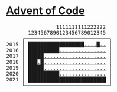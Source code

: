 # [Advent of Code](https://adventofcode.com)

<pre>
                1111111111222222
       1234567890123456789012345
     ┌───────────────────────────┐
2015 │ <a
href="https://adventofcode.com/2015/day/1"  difficulty="e">█</a><a
href="https://adventofcode.com/2015/day/2"  difficulty="e">█</a><a
href="https://adventofcode.com/2015/day/3"  difficulty="e">█</a><a
href="https://adventofcode.com/2015/day/4"  difficulty="e">█</a><a
href="https://adventofcode.com/2015/day/5"  difficulty="e">█</a><a
href="https://adventofcode.com/2015/day/6"  difficulty="e">█</a><a
href="https://adventofcode.com/2015/day/7"  difficulty="m">█</a><a
href="https://adventofcode.com/2015/day/8"  difficulty="e">█</a><a
href="https://adventofcode.com/2015/day/9"  difficulty="m">█</a><a
href="https://adventofcode.com/2015/day/10" difficulty="m">█</a><a
href="https://adventofcode.com/2015/day/11" difficulty="e">█</a><a
href="https://adventofcode.com/2015/day/12" difficulty="e">█</a><a
href="https://adventofcode.com/2015/day/13" difficulty="e">█</a><a
href="https://adventofcode.com/2015/day/14" difficulty="h">█</a><a
href="https://adventofcode.com/2015/day/15" difficulty="h">█</a><a
href="https://adventofcode.com/2015/day/16" difficulty="e">█</a><a
href="https://adventofcode.com/2015/day/17" difficulty="m">█</a><a
href="https://adventofcode.com/2015/day/18" difficulty="m">█</a><a
href="https://adventofcode.com/2015/day/19" difficulty="?">.</a><a
href="https://adventofcode.com/2015/day/20" difficulty="?">.</a><a
href="https://adventofcode.com/2015/day/21" difficulty="?">.</a><a
href="https://adventofcode.com/2015/day/22" difficulty="?">.</a><a
href="https://adventofcode.com/2015/day/23" difficulty="e">█</a><a
href="https://adventofcode.com/2015/day/24" difficulty="?">.</a><a
href="https://adventofcode.com/2015/day/25" difficulty="?">.</a
> │
2016 │ <a
href="https://adventofcode.com/2016/day/1"  difficulty="e">█</a><a
href="https://adventofcode.com/2016/day/2"  difficulty="e">█</a><a
href="https://adventofcode.com/2016/day/3"  difficulty="e">█</a><a
href="https://adventofcode.com/2016/day/4"  difficulty="m">█</a><a
href="https://adventofcode.com/2016/day/5"  difficulty="e">█</a><a
href="https://adventofcode.com/2016/day/6"  difficulty="e">█</a><a
href="https://adventofcode.com/2016/day/7"  difficulty="e">█</a><a
href="https://adventofcode.com/2016/day/8"  difficulty="e">█</a><a
href="https://adventofcode.com/2016/day/9"  difficulty="m">█</a><a
href="https://adventofcode.com/2016/day/10" difficulty="h">█</a><a
href="https://adventofcode.com/2016/day/11" difficulty="?">.</a><a
href="https://adventofcode.com/2016/day/12" difficulty="?">.</a><a
href="https://adventofcode.com/2016/day/13" difficulty="?">.</a><a
href="https://adventofcode.com/2016/day/14" difficulty="?">.</a><a
href="https://adventofcode.com/2016/day/15" difficulty="?">.</a><a
href="https://adventofcode.com/2016/day/16" difficulty="?">.</a><a
href="https://adventofcode.com/2016/day/17" difficulty="?">.</a><a
href="https://adventofcode.com/2016/day/18" difficulty="?">.</a><a
href="https://adventofcode.com/2016/day/19" difficulty="?">.</a><a
href="https://adventofcode.com/2016/day/20" difficulty="?">.</a><a
href="https://adventofcode.com/2016/day/21" difficulty="?">.</a><a
href="https://adventofcode.com/2016/day/22" difficulty="?">.</a><a
href="https://adventofcode.com/2016/day/23" difficulty="?">.</a><a
href="https://adventofcode.com/2016/day/24" difficulty="?">.</a><a
href="https://adventofcode.com/2016/day/25" difficulty="?">.</a
> │
2017 │ <a
href="https://adventofcode.com/2017/day/1"  difficulty="e">█</a><a
href="https://adventofcode.com/2017/day/2"  difficulty="e">█</a><a
href="https://adventofcode.com/2017/day/3"  difficulty="m">█</a><a
href="https://adventofcode.com/2017/day/4"  difficulty="e">█</a><a
href="https://adventofcode.com/2017/day/5"  difficulty="e">█</a><a
href="https://adventofcode.com/2017/day/6"  difficulty="?">.</a><a
href="https://adventofcode.com/2017/day/7"  difficulty="?">.</a><a
href="https://adventofcode.com/2017/day/8"  difficulty="?">.</a><a
href="https://adventofcode.com/2017/day/9"  difficulty="?">.</a><a
href="https://adventofcode.com/2017/day/10" difficulty="?">.</a><a
href="https://adventofcode.com/2017/day/11" difficulty="?">.</a><a
href="https://adventofcode.com/2017/day/12" difficulty="?">.</a><a
href="https://adventofcode.com/2017/day/13" difficulty="?">.</a><a
href="https://adventofcode.com/2017/day/14" difficulty="?">.</a><a
href="https://adventofcode.com/2017/day/15" difficulty="?">.</a><a
href="https://adventofcode.com/2017/day/16" difficulty="?">.</a><a
href="https://adventofcode.com/2017/day/17" difficulty="?">.</a><a
href="https://adventofcode.com/2017/day/18" difficulty="?">.</a><a
href="https://adventofcode.com/2017/day/19" difficulty="?">.</a><a
href="https://adventofcode.com/2017/day/20" difficulty="?">.</a><a
href="https://adventofcode.com/2017/day/21" difficulty="?">.</a><a
href="https://adventofcode.com/2017/day/22" difficulty="?">.</a><a
href="https://adventofcode.com/2017/day/23" difficulty="?">.</a><a
href="https://adventofcode.com/2017/day/24" difficulty="?">.</a><a
href="https://adventofcode.com/2017/day/25" difficulty="?">.</a
> │
2018 │ <a
href="https://adventofcode.com/2018/day/1"  difficulty="e">█</a><a
href="https://adventofcode.com/2018/day/2"  difficulty="e">█</a><a
href="https://adventofcode.com/2018/day/3"  difficulty="e">█</a><a
href="https://adventofcode.com/2018/day/4"  difficulty="?">.</a><a
href="https://adventofcode.com/2018/day/5"  difficulty="e">█</a><a
href="https://adventofcode.com/2018/day/6"  difficulty="?">.</a><a
href="https://adventofcode.com/2018/day/7"  difficulty="?">.</a><a
href="https://adventofcode.com/2018/day/8"  difficulty="?">.</a><a
href="https://adventofcode.com/2018/day/9"  difficulty="?">.</a><a
href="https://adventofcode.com/2018/day/10" difficulty="?">.</a><a
href="https://adventofcode.com/2018/day/11" difficulty="?">.</a><a
href="https://adventofcode.com/2018/day/12" difficulty="?">.</a><a
href="https://adventofcode.com/2018/day/13" difficulty="?">.</a><a
href="https://adventofcode.com/2018/day/14" difficulty="?">.</a><a
href="https://adventofcode.com/2018/day/15" difficulty="?">.</a><a
href="https://adventofcode.com/2018/day/16" difficulty="?">.</a><a
href="https://adventofcode.com/2018/day/17" difficulty="?">.</a><a
href="https://adventofcode.com/2018/day/18" difficulty="?">.</a><a
href="https://adventofcode.com/2018/day/19" difficulty="?">.</a><a
href="https://adventofcode.com/2018/day/20" difficulty="?">.</a><a
href="https://adventofcode.com/2018/day/21" difficulty="?">.</a><a
href="https://adventofcode.com/2018/day/22" difficulty="?">.</a><a
href="https://adventofcode.com/2018/day/23" difficulty="?">.</a><a
href="https://adventofcode.com/2018/day/24" difficulty="?">.</a><a
href="https://adventofcode.com/2018/day/25" difficulty="?">.</a
> │
2019 │ <a
href="https://adventofcode.com/2019/day/1"  difficulty="e">█</a><a
href="https://adventofcode.com/2019/day/2"  difficulty="e">█</a><a
href="https://adventofcode.com/2019/day/3"  difficulty="e">█</a><a
href="https://adventofcode.com/2019/day/4"  difficulty="e">█</a><a
href="https://adventofcode.com/2019/day/5"  difficulty="m">█</a><a
href="https://adventofcode.com/2019/day/6"  difficulty="?">.</a><a
href="https://adventofcode.com/2019/day/7"  difficulty="?">.</a><a
href="https://adventofcode.com/2019/day/8"  difficulty="?">.</a><a
href="https://adventofcode.com/2019/day/9"  difficulty="?">.</a><a
href="https://adventofcode.com/2019/day/10" difficulty="?">.</a><a
href="https://adventofcode.com/2019/day/11" difficulty="?">.</a><a
href="https://adventofcode.com/2019/day/12" difficulty="?">.</a><a
href="https://adventofcode.com/2019/day/13" difficulty="?">.</a><a
href="https://adventofcode.com/2019/day/14" difficulty="?">.</a><a
href="https://adventofcode.com/2019/day/15" difficulty="?">.</a><a
href="https://adventofcode.com/2019/day/16" difficulty="?">.</a><a
href="https://adventofcode.com/2019/day/17" difficulty="?">.</a><a
href="https://adventofcode.com/2019/day/18" difficulty="?">.</a><a
href="https://adventofcode.com/2019/day/19" difficulty="?">.</a><a
href="https://adventofcode.com/2019/day/20" difficulty="?">.</a><a
href="https://adventofcode.com/2019/day/21" difficulty="?">.</a><a
href="https://adventofcode.com/2019/day/22" difficulty="?">.</a><a
href="https://adventofcode.com/2019/day/23" difficulty="?">.</a><a
href="https://adventofcode.com/2019/day/24" difficulty="?">.</a><a
href="https://adventofcode.com/2019/day/25" difficulty="?">.</a
> │
2020 │ <a
href="https://adventofcode.com/2020/day/1"  difficulty="e">█</a><a
href="https://adventofcode.com/2020/day/2"  difficulty="e">█</a><a
href="https://adventofcode.com/2020/day/3"  difficulty="e">█</a><a
href="https://adventofcode.com/2020/day/4"  difficulty="e">█</a><a
href="https://adventofcode.com/2020/day/5"  difficulty="e">█</a><a
href="https://adventofcode.com/2020/day/6"  difficulty="e">█</a><a
href="https://adventofcode.com/2020/day/7"  difficulty="m">█</a><a
href="https://adventofcode.com/2020/day/8"  difficulty="m">█</a><a
href="https://adventofcode.com/2020/day/9"  difficulty="e">█</a><a
href="https://adventofcode.com/2020/day/10" difficulty="m">█</a><a
href="https://adventofcode.com/2020/day/11" difficulty="?">.</a><a
href="https://adventofcode.com/2020/day/12" difficulty="?">.</a><a
href="https://adventofcode.com/2020/day/13" difficulty="?">.</a><a
href="https://adventofcode.com/2020/day/14" difficulty="?">.</a><a
href="https://adventofcode.com/2020/day/15" difficulty="?">.</a><a
href="https://adventofcode.com/2020/day/16" difficulty="?">.</a><a
href="https://adventofcode.com/2020/day/17" difficulty="?">.</a><a
href="https://adventofcode.com/2020/day/18" difficulty="?">.</a><a
href="https://adventofcode.com/2020/day/19" difficulty="?">.</a><a
href="https://adventofcode.com/2020/day/20" difficulty="?">.</a><a
href="https://adventofcode.com/2020/day/21" difficulty="?">.</a><a
href="https://adventofcode.com/2020/day/22" difficulty="?">.</a><a
href="https://adventofcode.com/2020/day/23" difficulty="?">.</a><a
href="https://adventofcode.com/2020/day/24" difficulty="?">.</a><a
href="https://adventofcode.com/2020/day/25" difficulty="?">.</a
> │
2021 │ <a
href="https://adventofcode.com/2021/day/1"  difficulty="e">█</a><a
href="https://adventofcode.com/2021/day/2"  difficulty="e">█</a><a
href="https://adventofcode.com/2021/day/3"  difficulty="e">█</a><a
href="https://adventofcode.com/2021/day/4"  difficulty="m">█</a><a
href="https://adventofcode.com/2021/day/5"  difficulty="e">█</a><a
href="https://adventofcode.com/2021/day/6"  difficulty="e">█</a><a
href="https://adventofcode.com/2021/day/7"  difficulty="m">█</a><a
href="https://adventofcode.com/2021/day/8"  difficulty="h">█</a><a
href="https://adventofcode.com/2021/day/9"  difficulty="h">█</a><a
href="https://adventofcode.com/2021/day/10" difficulty="e">█</a><a
href="https://adventofcode.com/2021/day/11" difficulty="m">█</a><a
href="https://adventofcode.com/2021/day/12" difficulty="h">█</a><a
href="https://adventofcode.com/2021/day/13" difficulty="m">█</a><a
href="https://adventofcode.com/2021/day/14" difficulty="m">█</a><a
href="https://adventofcode.com/2021/day/15" difficulty="m">█</a><a
href="https://adventofcode.com/2021/day/16" difficulty="m">█</a><a
href="https://adventofcode.com/2021/day/17" difficulty="m">█</a><a
href="https://adventofcode.com/2021/day/18" difficulty="h">█</a><a
href="https://adventofcode.com/2021/day/19" difficulty="x">█</a><a
href="https://adventofcode.com/2021/day/20" difficulty="m">█</a><a
href="https://adventofcode.com/2021/day/21" difficulty="h">█</a><a
href="https://adventofcode.com/2021/day/22" difficulty="e">█</a><a
href="https://adventofcode.com/2021/day/23" difficulty="m">█</a><a
href="https://adventofcode.com/2021/day/24" difficulty="x">█</a><a
href="https://adventofcode.com/2021/day/25" difficulty="e">█</a
> │
     └───────────────────────────┘
</pre>
